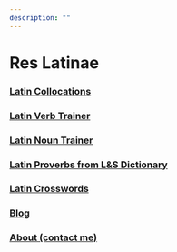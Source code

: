 ```yaml
---
description: ""
---
```

# Res Latinae

### [Latin Collocations](/collocations)

### [Latin Verb Trainer](/verbs)

### [Latin Noun Trainer](/nouns)

### [Latin Proverbs from L&S Dictionary](https://www.amazon.com/dp/B08JD3KZNY)

### [Latin Crosswords](https://www.amazon.com/dp/B08LNQ7NQT)

### [Blog](/latin_blog)

### [About (contact me)](about)
